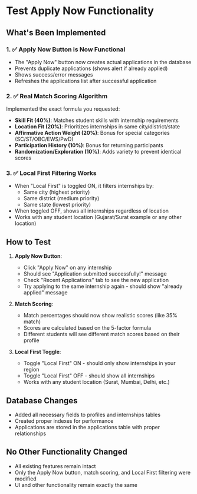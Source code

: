 # Test Apply Now Functionality

## What's Been Implemented

### 1. ✅ Apply Now Button is Now Functional
- The "Apply Now" button now creates actual applications in the database
- Prevents duplicate applications (shows alert if already applied)
- Shows success/error messages
- Refreshes the applications list after successful application

### 2. ✅ Real Match Scoring Algorithm
Implemented the exact formula you requested:
- **Skill Fit (40%)**: Matches student skills with internship requirements
- **Location Fit (20%)**: Prioritizes internships in same city/district/state
- **Affirmative Action Weight (20%)**: Bonus for special categories (SC/ST/OBC/EWS/PwD)
- **Participation History (10%)**: Bonus for returning participants
- **Randomization/Exploration (10%)**: Adds variety to prevent identical scores

### 3. ✅ Local First Filtering Works
- When "Local First" is toggled ON, it filters internships by:
  - Same city (highest priority)
  - Same district (medium priority) 
  - Same state (lowest priority)
- When toggled OFF, shows all internships regardless of location
- Works with any student location (Gujarat/Surat example or any other location)

## How to Test

1. **Apply Now Button**:
   - Click "Apply Now" on any internship
   - Should see "Application submitted successfully!" message
   - Check "Recent Applications" tab to see the new application
   - Try applying to the same internship again - should show "already applied" message

2. **Match Scoring**:
   - Match percentages should now show realistic scores (like 35% match)
   - Scores are calculated based on the 5-factor formula
   - Different students will see different match scores based on their profile

3. **Local First Toggle**:
   - Toggle "Local First" ON - should only show internships in your region
   - Toggle "Local First" OFF - should show all internships
   - Works with any student location (Surat, Mumbai, Delhi, etc.)

## Database Changes
- Added all necessary fields to profiles and internships tables
- Created proper indexes for performance
- Applications are stored in the applications table with proper relationships

## No Other Functionality Changed
- All existing features remain intact
- Only the Apply Now button, match scoring, and Local First filtering were modified
- UI and other functionality remain exactly the same
